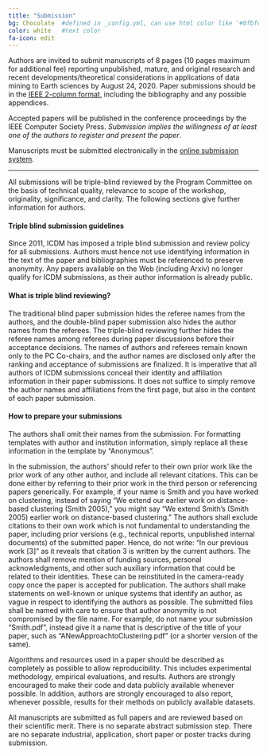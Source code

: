 ```yaml
---
title: "Submission"
bg: Chocolate  #defined in _config.yml, can use html color like '#0fbfcf'
color: white   #text color
fa-icon: edit
---
```



Authors are invited to submit manuscripts of 8 pages (10 pages maximum for additional fee) reporting unpublished, mature, and original research and recent developments/theoretical considerations in applications of data mining to Earth sciences by August 24, 2020. Paper submissions should be in the [IEEE 2-column format](http://www.ieee.org/conferences_events/conferences/publishing/templates.html), including the bibliography and any possible appendices. 

Accepted papers will be published in the conference proceedings by the IEEE Computer Society Press.  _Submission implies the willingness of at least one of the authors to register and present the paper_.

Manuscripts must be submitted electronically in the [online submission system](https://www.wi-lab.com/cyberchair/2022/icdm22/scriptas/submit.php?subarea=DM). 
<!--Please submit your paper via [this website](https://goo.gl/QFuaQQ)
For manuscripts that have been accepted to the workshop, please submit camera-ready papers via <a href="https://goo.gl/QFuaQQ">this website</a> and complete the copyright forms and upload papers for publication via <a href="https://ieeecps.org/#!/auth/login?ak=1&pid=6qZsj8IdsZR9zubI2Im6cT">IEEE CPS website</a> by September 8, 2019.-->

----------
All submissions will be triple-blind reviewed by the Program Committee on the basis of technical quality, relevance to scope of the workshop, originality, significance, and clarity. The following sections give further information for authors.

#### Triple blind submission guidelines

Since 2011, ICDM has imposed a triple blind submission and review policy for all submissions. Authors must hence not use identifying information in the text of the paper and bibliographies must be referenced to preserve anonymity. Any papers available on the Web (including Arxiv) no longer qualify for ICDM submissions, as their author information is already public.

#### What is triple blind reviewing?

The traditional blind paper submission hides the referee names from the authors, and the double-blind paper submission also hides the author names from the referees. The triple-blind reviewing further hides the referee names among referees during paper discussions before their acceptance decisions. The names of authors and referees remain known only to the PC Co-chairs, and the author names are disclosed only after the ranking and acceptance of submissions are finalized. It is imperative that all authors of ICDM submissions conceal their identity and affiliation information in their paper submissions. It does not suffice to simply remove the author names and affiliations from the first page, but also in the content of each paper submission.

#### How to prepare your submissions

The authors shall omit their names from the submission. For formatting templates with author and institution information, simply replace all these information in the template by “Anonymous”.

In the submission, the authors’ should refer to their own prior work like the prior work of any other author, and include all relevant citations. This can be done either by referring to their prior work in the third person or referencing papers generically. For example, if your name is Smith and you have worked on clustering, instead of saying “We extend our earlier work on distance-based clustering (Smith 2005),” you might say “We extend Smith’s (Smith 2005) earlier work on distance-based clustering.” The authors shall exclude citations to their own work which is not fundamental to understanding the paper, including prior versions (e.g., technical reports, unpublished internal documents) of the submitted paper. Hence, do not write: “In our previous work [3]” as it reveals that citation 3 is written by the current authors. The authors shall remove mention of funding sources, personal acknowledgments, and other such auxiliary information that could be related to their identities. These can be reinstituted in the camera-ready copy once the paper is accepted for publication. The authors shall make statements on well-known or unique systems that identify an author, as vague in respect to identifying the authors as possible. The submitted files shall be named with care to ensure that author anonymity is not compromised by the file name. For example, do not name your submission “Smith.pdf”, instead give it a name that is descriptive of the title of your paper, such as “ANewApproachtoClustering.pdf” (or a shorter version of the same).

Algorithms and resources used in a paper should be described as completely as possible to allow reproducibility. This includes experimental methodology, empirical evaluations, and results. Authors are strongly encouraged to make their code and data publicly available whenever possible. In addition, authors are strongly encouraged to also report, whenever possible, results for their methods on publicly available datasets.

All manuscripts are submitted as full papers and are reviewed based on their scientific merit. There is no separate abstract submission step. There are no separate industrial, application, short paper or poster tracks during submission. 

